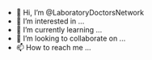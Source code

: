 - 👋 Hi, I’m @LaboratoryDoctorsNetwork
- 👀 I’m interested in ...
- 🌱 I’m currently learning ...
- 💞️ I’m looking to collaborate on ...
- 📫 How to reach me ...

<!---
LaboratoryDoctorsNetwork/LaboratoryDoctorsNetwork is a ✨ special ✨ repository because its `README.md` (this file) appears on your GitHub profile.
You can click the Preview link to take a look at your changes.
--->
